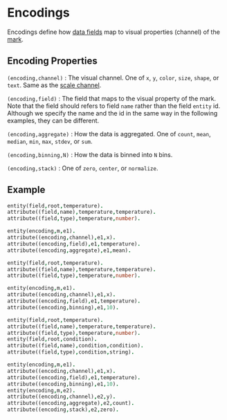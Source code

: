# Encodings

Encodings define how [data fields](schema.md) map to visual properties (channel) of the [mark](mark.md).

## Encoding Properties

`(encoding,channel)` : The visual channel. One of `x`, `y`, `color`, `size`, `shape`, or `text`. Same as the
[scale channel](scale.md).

`(encoding,field)` : The field that maps to the visual property of the mark. Note that the field should refers to field `name` rather than the field `entity` id. Although we specify the name and the id in the same way in the following examples, they can be different. 

`(encoding,aggregate)` : How the data is aggregated. One of `count`, `mean`, `median`, `min`, `max`, `stdev`, or `sum`.

`(encoding,binning,N)` : How the data is binned into `N` bins.

`(encoding,stack)` : One of `zero`, `center`, or `normalize`.

## Example

```prolog
entity(field,root,temperature).
attribute((field,name),temperature,temperature).
attribute((field,type),temperature,number).

entity(encoding,m,e1).
attribute((encoding,channel),e1,x).
attribute((encoding,field),e1,temperature).
attribute((encoding,aggregate),e1,mean).
```

```prolog
entity(field,root,temperature).
attribute((field,name),temperature,temperature).
attribute((field,type),temperature,number).

entity(encoding,m,e1).
attribute((encoding,channel),e1,x).
attribute((encoding,field),e1,temperature).
attribute((encoding,binning),e1,10).
```

```prolog
entity(field,root,temperature).
attribute((field,name),temperature,temperature).
attribute((field,type),temperature,number).
entity(field,root,condition).
attribute((field,name),condition,condition).
attribute((field,type),condition,string).

entity(encoding,m,e1).
attribute((encoding,channel),e1,x).
attribute((encoding,field),e1,temperature).
attribute((encoding,binning),e1,10).
entity(encoding,m,e2).
attribute((encoding,channel),e2,y).
attribute((encoding,aggregate),e2,count).
attribute((encoding,stack),e2,zero).
```
